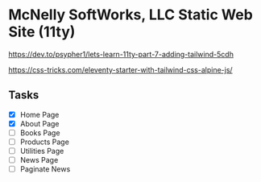 # McNelly SoftWorks, LLC Static Web Site (11ty)

https://dev.to/psypher1/lets-learn-11ty-part-7-adding-tailwind-5cdh

https://css-tricks.com/eleventy-starter-with-tailwind-css-alpine-js/

## Tasks

- [x] Home Page
- [x] About Page
- [ ] Books Page
- [ ] Products Page
- [ ] Utilities Page
- [ ] News Page
- [ ] Paginate News
